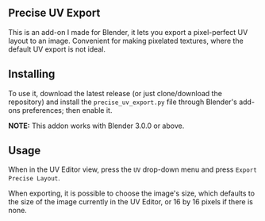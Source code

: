 ## Precise UV Export

This is an add-on I made for Blender, it lets you export a pixel-perfect UV layout to an image. Convenient for making pixelated textures, where the default UV export is not ideal.

## Installing

To use it, download the latest release (or just clone/download the repository) and install the `precise_uv_export.py` file through Blender's add-ons preferences; then enable it.

**NOTE:** This addon works with Blender 3.0.0 or above.

## Usage

When in the UV Editor view, press the `UV` drop-down menu and press `Export Precise Layout`.

When exporting, it is possible to choose the image's size, which defaults to the size of the image currently in the UV Editor, or 16 by 16 pixels if there is none.